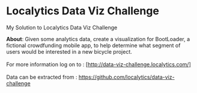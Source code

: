# Localytics Data Viz Challenge 
My Solution to Localytics Data Viz Challenge 

<b>About</b>: Given some analytics data, create a visualization for BootLoader, a fictional crowdfunding mobile app, to help determine what segment of users would be interested in a new bicycle project.</br></br>
For more information log on to : [http://data-viz-challenge.localytics.com/]</br></br>
Data can be extracted from : https://github.com/localytics/data-viz-challenge





